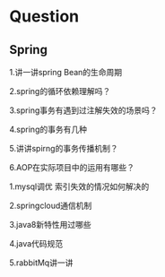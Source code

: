 # Question

## Spring

1.讲一讲spring Bean的生命周期

2.spring的循环依赖理解吗？

3.spring事务有遇到过注解失效的场景吗？

4.spring的事务有几种

5.讲讲spirng的事务传播机制？

6.AOP在实际项目中的运用有哪些？







1.mysql调优 索引失效的情况如何解决的

2.springcloud通信机制

3.java8新特性用过哪些

4.java代码规范

5.rabbitMq讲一讲

